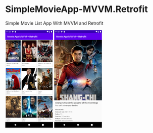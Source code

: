# SimpleMovieApp-MVVM.Retrofit

Simple Movie List App With MVVM and Retrofit


<img alt="Ezatpanah Simple Movie List App With MVVM and Retrofit" src="Screenshot/1637658204-1.png" width="30%">
<img alt="Ezatpanah Simple Movie List App With MVVM and Retrofit" src="Screenshot/1637658221-2.png" width="30%">

